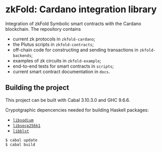 # zkFold: Cardano integration library
Integration of zkFold Symbolic smart contracts with the Cardano blockchain. The repository contains
- current zk protocols in `zkfold-cardano`;
- the Plutus scripts in `zkfold-contracts`;
- off-chain code for constructing and sending transactions in `zkfold-backends`;
- examples of zk circuits in `zkfold-example`;
- end-to-end tests for smart contracts in `scripts`;
- current smart contract documentation in `docs`.

## Building the project

This project can be built with Cabal 3.10.3.0 and GHC 9.6.6.

Crypotgraphic depencencies needed for building Haskell packages:

* [`libsodium`](https://github.com/jedisct1/libsodium)
* [`libsecp256k1`](https://github.com/bitcoin-core/secp256k1)
* [`libblst`](https://github.com/supranational/blst)

```
$ cabal update
$ cabal build
```


